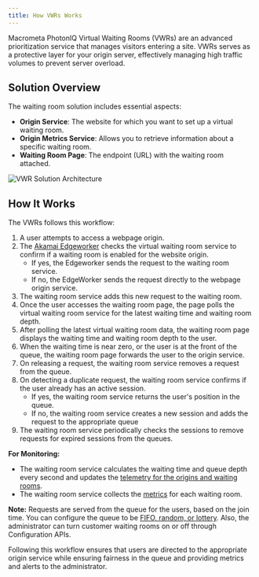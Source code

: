 ```yaml
---
title: How VWRs Works
---
```


Macrometa PhotonIQ Virtual Waiting Rooms (VWRs) are an advanced prioritization service that manages visitors entering a site. VWRs serves as a protective layer for your origin server, effectively managing high traffic volumes to prevent server overload.

## Solution Overview

The waiting room solution includes essential aspects:

- **Origin Service**: The website for which you want to set up a virtual waiting room.
- **Origin Metrics Service**: Allows you to retrieve information about a specific waiting room.
- **Waiting Room Page**: The endpoint (URL) with the waiting room attached.

![VWR Solution Architecture](/img/photoniq/vwr/vwr-solution-architecture.png)

## How It Works

The VWRs follows this workflow:

1. A user attempts to access a webpage origin.
1. The [Akamai Edgeworker](./03-configuration-and-setup/01-configuring-edgeworkers.md) checks the virtual waiting room service to confirm if a waiting room is enabled for the website origin.
    - If yes, the Edgeworker sends the request to the waiting room service.
    - If no, the EdgeWorker sends the request directly to the webpage origin service.
3. The waiting room service adds this new request to the waiting room.
1. Once the user accesses the waiting room page, the page polls the virtual waiting room service for the latest waiting time and waiting room depth.
1. After polling the latest virtual waiting room data, the waiting room page displays the waiting time and waiting room depth to the user.
1. When the waiting time is near zero, or the user is at the front of the queue, the waiting room page forwards the user to the origin service.
7. On releasing a request, the waiting room service removes a request from the queue.
1. On detecting a duplicate request, the waiting room service confirms if the user already has an active session.
    - If yes, the waiting room service returns the user's position in the queue.
    - If no, the waiting room service creates a new session and adds the request to the appropriate queue
9. The waiting room service periodically checks the sessions to remove requests for expired sessions from the queues.

**For Monitoring:**
- The waiting room service calculates the waiting time and queue depth every second and updates the [telemetry for the origins and waiting rooms](https://www.macrometa.com/docs/apiVwrs#/operations/getTelemetry).
- The waiting room service collects the [metrics](https://www.macrometa.com/docs/apiVwrs#/operations/getMetrics) for each waiting room.

**Note:**  Requests are served from the queue for the users, based on the join time. You can configure the queue to be [FIFO, random, or lottery](./queue-types.md). Also, the administrator can turn customer waiting rooms on or off through Configuration APIs.

Following this workflow ensures that users are directed to the appropriate origin service while ensuring fairness in the queue and providing metrics and alerts to the administrator.

